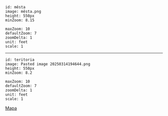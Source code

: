 ```leaflet
id: města
image: města.png
height: 550px
minZoom: 8.15

maxZoom: 10
defaultZoom: 7
zoomDelta: 1
unit: feet
scale: 1
```

---

```leaflet
id: teritoria
image: Pasted image 20250314194644.png
height: 550px
minZoom: 8.2

maxZoom: 10
defaultZoom: 7
zoomDelta: 1
unit: feet
scale: 1
```




[Mapa](https://www.worldanvil.com/w/novy-svet-kifolend/map/19e9da8d-4769-41b5-aafc-219a966b74e2)